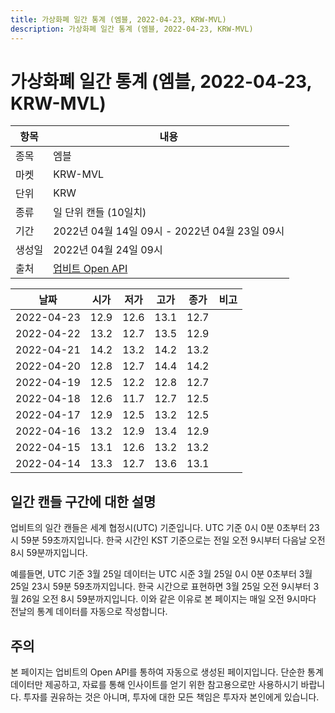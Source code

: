 ```yaml
---
title: 가상화폐 일간 통계 (엠블, 2022-04-23, KRW-MVL)
description: 가상화폐 일간 통계 (엠블, 2022-04-23, KRW-MVL)
---
```



가상화폐 일간 통계 (엠블, 2022-04-23, KRW-MVL)
===

|항목|내용|
|--|--|
|종목|엠블|
|마켓|KRW-MVL|
|단위|KRW|
|종류|일 단위 캔들 (10일치)|
|기간|2022년 04월 14일 09시 - 2022년 04월 23일 09시|
|생성일|2022년 04월 24일 09시|
|출처|[업비트 Open API](https://docs.upbit.com)|


|날짜|시가|저가|고가|종가|비고|
|--|--|--|--|--|--|
|2022-04-23|12.9|12.6|13.1|12.7|    |
|2022-04-22|13.2|12.7|13.5|12.9|    |
|2022-04-21|14.2|13.2|14.2|13.2|    |
|2022-04-20|12.8|12.7|14.4|14.2|    |
|2022-04-19|12.5|12.2|12.8|12.7|    |
|2022-04-18|12.6|11.7|12.7|12.5|    |
|2022-04-17|12.9|12.5|13.2|12.5|    |
|2022-04-16|13.2|12.9|13.4|12.9|    |
|2022-04-15|13.1|12.6|13.2|13.2|    |
|2022-04-14|13.3|12.7|13.6|13.1|    |


일간 캔들 구간에 대한 설명
---


업비트의 일간 캔들은 세계 협정시(UTC) 기준입니다. 
UTC 기준 0시 0분 0초부터 23시 59분 59초까지입니다. 
한국 시간인 KST 기준으로는 전일 오전 9시부터 다음날 오전 8시 59분까지입니다. 


예를들면, UTC 기준 3월 25일 데이터는 UTC 시준 3월 25일 0시 0분 0초부터 3월 25일 23시 59분 59초까지입니다. 
한국 시간으로 표현하면 3월 25일 오전 9시부터 3월 26일 오전 8시 59분까지입니다. 
이와 같은 이유로 본 페이지는 매일 오전 9시마다 전날의 통계 데이터를 자동으로 작성합니다. 


주의
---


본 페이지는 업비트의 Open API를 통하여 자동으로 생성된 페이지입니다. 
단순한 통계 데이터만 제공하고, 자료를 통해 인사이트를 얻기 위한 참고용으로만 사용하시기 바랍니다. 
투자를 권유하는 것은 아니며, 투자에 대한 모든 책임은 투자자 본인에게 있습니다. 
